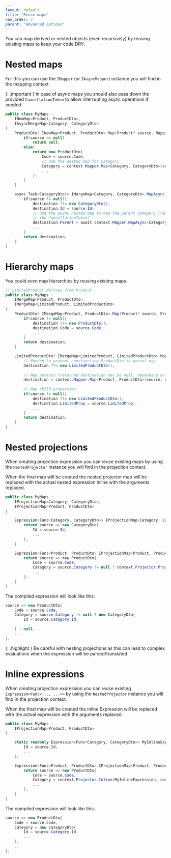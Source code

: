 ```yaml
---
layout: default
title: "Reuse maps"
nav_order: 3
parent: "Advanced options"
---
```


You can map derived or nested objects (even recursively) by reusing existing maps to keep your code DRY.

# Nested maps

For this you can use the `IMapper` (or `IAsyncMapper`) instance you will find in the mapping context.

{: .important }
In case of async maps you should also pass down the provided `CancellationToken` to allow interrupting async operations if needed.

```csharp
public class MyMaps :
    INewMap<Product, ProductDto>,
    IAsyncMergeMap<Category, CategoryDto>
{
    ProductDto? INewMap<Product, ProductDto>.Map(Product? source, MappingContext context){
        if(source == null)
            return null;
        else{
            return new ProductDto{
                Code = source.Code,
				// Use the nested map for Category
                Category = context.Mapper.Map<Category, CategoryDto>(source.Category),
                ...
            };
        }
    }

    async Task<CategoryDto?> IMergeMap<Category, CategoryDto>.MapAsync(Category? source, CategoryDto? destination, AsyncMappingContext context){
        if(source != null){
            destination ??= new CategoryDto();
            destination.Id = source.Id;
			// Use the async nested map to map the parent category (remember to pass down
			// the CancellationToken)
            destination.Parent = await context.Mapper.MapAsync<Category, CategoryDto>(source.Parent, destination.Parent, context.CancellationToken);
            ...
        }
        return destination;
    }
}
```

# Hierarchy maps

You could even map hierarchies by reusing existing maps.

```csharp
// LimitedProduct derives from Product
public class MyMaps :
    IMergeMap<Product, ProductDto>,
    IMergeMap<LimitedProduct, LimitedProductDto>
{
    ProductDto? IMergeMap<Product, ProductDto>.Map(Product? source, ProductDto? destination, MappingContext context){
        if(source != null){
            destination ??= new ProductDto();
            destination.Code = source.Code;
            ...
        }
        return destination;
    }

    LimitedProductDto? IMergeMap<LimitedProduct, LimitedProductDto>.Map(LimitedProduct? source, LimitedProductDto? destination, MappingContext context){
        // Needed to prevent constructing ProductDto in parent map
        destination ??= new LimitedProductDto();
        
        // Map parents (returned destination may be null, depending on the mapping)
        destination = context.Mapper.Map<Product, ProductDto>(source, destination) as LimitedProductDto;
        
        // Map child properties
        if(source != null){
            destination ??= new LimitedProductDto();
            destination.LimitedProp = source.LimitedProp;
            ...
        }
        return destination;
    }
}
```

# Nested projections

When creating projection expression you can reuse existing maps by using the `NestedProjector` instance you will find in the projection context.

When the final map will be created the nested projector map will be replaced with the actual nested expression inline with the arguments replaced.

```csharp
public class MyMaps :
    IProjectionMap<Category, CategoryDto>,
    IProjectionMap<Product, ProductDto>
{

    Expression<Func<Category, CategoryDto>> IProjectionMap<Category, CategoryDto>.Project(ProjectionContext context){
        return source => new CategoryDto{
			Id = source.Id,
			...
		};
    }

    Expression<Func<Product, ProductDto> IProjectionMap<Product, ProductDto>.Project(ProjectionContext context){
        return source => new ProductDto{
			Code = source.Code,
			Category = source.Category != null ? context.Projector.Project<Category, CategoryDto>(source.Category) : null,
			...
		};
    }
}
```

The compiled expression will look like this:

```csharp
source => new ProductDto{
	Code = source.Code,
	Category = source.Category != null ? new CategoryDto{
		Id = source.Category.Id,
		...
	} : null,
	...
};
```

{: .highlight }
Be careful with nesting projections as this can lead to complex evaluations when the expression will be parsed/translated.

# Inline expressions

When creating projection expression you can reuse existing `Expression<Func<..., ...>>` by using the `NestedProjector` instance you will find in the projection context.

When the final map will be created the inline Expression will be replaced with the actual expression with the arguments replaced.

```csharp
public class MyMaps :
    IProjectionMap<Product, ProductDto>
{

    static readonly Expression<Func<Category, CategoryDto>> MyInlineExpression = source => new CategoryDto{
		Id = source.Id,
		...
	};

    Expression<Func<Product, ProductDto> IProjectionMap<Product, ProductDto>.Project(ProjectionContext context){
        return source => new ProductDto{
			Code = source.Code,
			Category = context.Projector.Inline(MyInlineExpression, source.Category),
			...
		};
    }
}
```

The compiled expression will look like this:

```csharp
source => new ProductDto{
	Code = source.Code,
	Category = new CategoryDto{
		Id = source.Category.Id,
		...
	},
	...
};
```